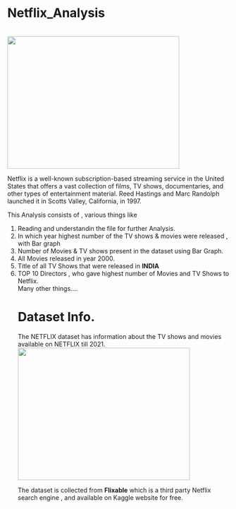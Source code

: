 <h1> Netflix_Analysis</h1><br>

<img src="https://www.google.com/url?sa=i&url=https%3A%2F%2Fwww.pcmag.com%2Freviews%2Fnetflix&psig=AOvVaw3_xjv8ExiTffgw1t6f1hof&ust=1690633004313000&source=images&cd=vfe&opi=89978449&ved=0CBEQjRxqFwoTCLiIv--wsYADFQAAAAAdAAAAABAE" height="300px" width="390px">

<p>Netflix is a well-known subscription-based streaming service in the United States that offers a vast collection of films, TV shows, documentaries, and other types of entertainment material. Reed Hastings and Marc Randolph launched it in Scotts Valley, California, in 1997.
</p>
This Analysis consists of , various things like <br>
<ol>
<li>Reading and understandin the file for further Analysis. </li>
<li>In which year highest number of the TV shows & movies were released , with Bar graph</li>
<li>Number of  Movies & TV shows present in the dataset using Bar Graph.</li>
<li>All Movies released in year 2000.</li>
<li>Title of all TV Shows that were released in <b>INDIA</b></li>
<li>TOP 10 Directors , who gave highest number of Movies and TV Shows to Netflix.</li>
Many other things....

<h1>Dataset Info.</h1>
<p>The NETFLIX dataset has information about the TV shows and movies available on NETFLIX till 2021.

<img src="https://www.google.com/url?sa=i&url=https%3A%2F%2Fvamers.com%2F2018%2F01%2F23%2Fflixable-search-netflix%2F&psig=AOvVaw22vBiTC4mqSjKaMIsDgLox&ust=1690632930229000&source=images&cd=vfe&opi=89978449&ved=0CBEQjRxqFwoTCJDAgcywsYADFQAAAAAdAAAAABAE" height="300px" width="390px">

The dataset is collected from <b>Flixable</b> which is a third party Netflix search engine , and available on Kaggle website for free.</p>
